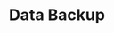 ---
sidebar_position: 3
title: Data Backup
tags: [Managment, Environment, Backup]
sidebar_class_name: disabled-page
---